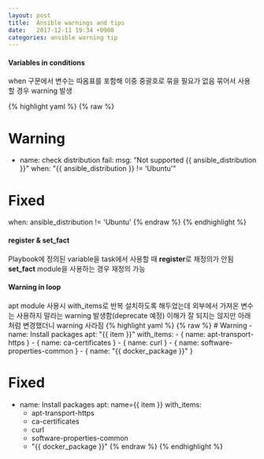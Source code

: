 ```yaml
---
layout: post
title:  Ansible warnings and tips
date:   2017-12-11 19:34 +0900
categories: ansible warning tip
---
```

<h4>Variables in conditions</h4>
when 구문에서 변수는 따옴표를 포함해 이중 중괄호로 묶을 필요가 없음  
묶어서 사용할 경우 warning 발생

{% highlight yaml %}
{% raw %}
# Warning
- name: check distribution
  fail:
    msg: "Not supported {{ ansible_distribution }}"
  when: "{{ ansible_distribution }} != 'Ubuntu'"

# Fixed
  when: ansible_distribution != 'Ubuntu'
{% endraw %}
{% endhighlight %}

<h4>register & set_fact</h4>
Playbook에 정의된 variable을 task에서 사용할 때 <strong>register</strong>로 재정의가 안됨  
<strong>set_fact</strong> module을 사용하는 경우 재정의 가능

<h4>Warning in loop</h4>
apt module 사용시 with_items로 반복 설치하도록 해두었는데 외부에서 가져온 변수는 사용하지 말라는 warning 발생함(deprecate 예정)  
이해가 잘 되지는 않지만 아래처럼 변경했더니 warning 사라짐
{% highlight yaml %}
{% raw %}
# Warning
- name: Install packages
  apt: "{{ item }}"
  with_items:
    - { name: apt-transport-https }
    - { name: ca-certificates }
    - { name: curl }
    - { name: software-properties-common }
    - { name: "{{ docker_package }}" }

# Fixed
- name: Install packages
  apt: name={{ item }}
  with_items:
    - apt-transport-https
    - ca-certificates
    - curl
    - software-properties-common
    - "{{ docker_package }}"
{% endraw %}
{% endhighlight %}
